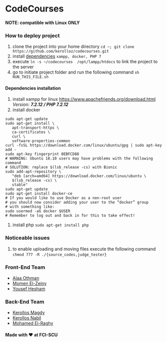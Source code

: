 # CodeCourses

__NOTE: compatible with Linux ONLY__


### How to deploy project
1. clone the project into your home directory `cd ~; git clone https://github.com/kerolloz/codecourses.git`
1. install [dependencies](#dependencies) `xampp, docker, PHP 7`
1. execute `ln -s ~/codecourses  /opt/lampp/htdocs` to link the project to the server
1. go to initiate project folder and run the following command `sh RUN_THIS_FILE.sh`

#### Dependencies installation
1. install xampp for linux https://www.apachefriends.org/download.html _Version: ***7.2.12 / PHP 7.2.12***_
1. install docker
```
sudo apt-get update
sudo apt-get install \
   apt-transport-https \
   ca-certificates \
   curl \
   software-properties-common
curl -fsSL https://download.docker.com/linux/ubuntu/gpg | sudo apt-key add -
sudo apt-key fingerprint 0EBFCD88
# WARNING: Ubuntu 18.10 users may have problems with the following command
# SOLUTION: replace $(lsb_release -cs) with Bionic
sudo add-apt-repository \
   "deb [arch=amd64] https://download.docker.com/linux/ubuntu \
   $(lsb_release -cs) \
   stable"
sudo apt-get update
sudo apt-get install docker-ce
# If you would like to use Docker as a non-root user
# you should now consider adding your user to the “docker” group
# with something like:
sudo usermod -aG docker $USER
# Remember to log out and back in for this to take effect!
```
1. install php `sudo apt-get install php`


### Noticeable issues
1. to enable uploading and moving files execute the following command <br>
`chmod 777 -R ./{source_codes,judge_tester}` <br>

### Front-End Team
* [Alaa Othman](https://github.com/AlaaOhman)
* [Momen El-Zeiny](https://github.com/MomenElzeiny172)
* [Yousef Hesham](https://github.com/yosefHesham)

### Back-End Team
* [Kerollos Magdy](https://github.com/kerolloz)
* [Kerollos Nabil](https://github.com/KerollosNabil)
* [Mohamed El-Raghy](https://github.com/mohamedelraghy)


#### Made with :heart: at FCI-SCU
